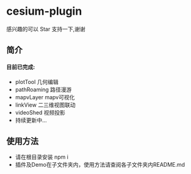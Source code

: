 # cesium-plugin
感兴趣的可以 Star 支持一下,谢谢
## 简介
#### 目前已完成:
* plotTool 几何编辑
* pathRoaming 路径漫游
* mapvLayer mapv可视化
* linkView 二三维视图联动
* videoShed 视频投影
* 持续更新中...

## 使用方法
* 请在根目录安装 npm i
* 插件及Demo在子文件夹内，使用方法请查阅各子文件夹内README.md
